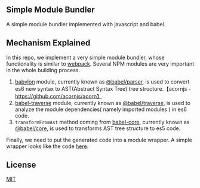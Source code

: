 ## Simple Module Bundler
A simple module bundler implemented with javascript and babel.

## Mechanism Explained
In this repo, we implement a very simple module bundler, whose functionality is similar to [webpack](https://github.com/webpack/webpack). Several NPM modules are very important in the whole building process.
1. [babylon](https://github.com/babel/babylon) module, currently known as [@babel/parser](https://github.com/babel/babel/tree/master/packages/babel-parser), is used to convert es6 new syntax to AST(Abstract Syntax Tree) tree structure.【acornjs - https://github.com/acornjs/acorn】
2. [babel-traverse](https://github.com/babel/babel/tree/master/packages/babel-traverse) module, currently known as [@babel/traverse](https://github.com/babel/babel/tree/master/packages/babel-traverse), is used to analyze the module dependencies( namely imported modules ) in es6 code.
3. `transformFromAst` method coming from [babel-core](https://github.com/babel/babel/tree/master/packages/babel-core), currently known as [@babel/core](https://github.com/babel/babel/tree/master/packages/babel-core), is used to transforms AST tree structure to es5 code.

Finally, we need to put the generated code into a module wrapper. A simple wrapper looks like the code [here](https://github.com/tjcchen/simple-module-bundler/blob/main/module.wrapper.js).

## License
[MIT](https://github.com/tjcchen/simple-module-bundler/blob/main/LICENSE)

